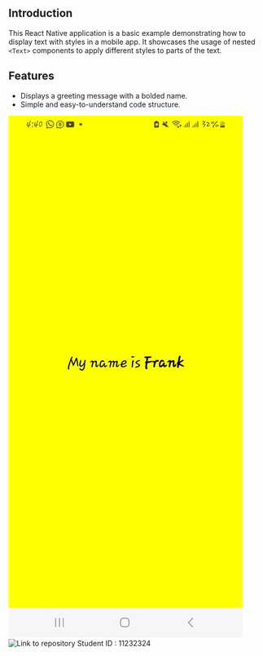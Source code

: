 
## Introduction

This React Native application is a basic example demonstrating how to display text with styles in a mobile app. It showcases the usage of nested `<Text>` components to apply different styles to parts of the text.

## Features

- Displays a greeting message with a bolded name.
- Simple and easy-to-understand code structure.

![Preview of App](./my-app/screenshot.jpeg)
![Link to repository](https://github.com/frankmawuli/-rn-assignment2-11232324.git)
Student ID : 11232324